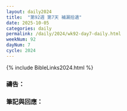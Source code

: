 ```yaml
---
layout: daily2024
title:  "第92週 第7天 補漏拾遺"
date: 2025-10-05
categories: daily
permalink: /daily/2024/wk92-day7-daily.html
weekNum: 92
dayNum: 7
cycle: 2024
---
```


{% include BibleLinks2024.html %}

### 禱告：

### 筆記與回應：
